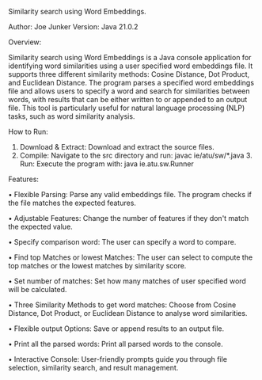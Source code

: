 Similarity search using Word Embeddings.

Author: Joe Junker Version: Java 21.0.2

Overview:

Similarity search using Word Embeddings is a Java console application for identifying word similarities using a user specified word embeddings file. It supports three different similarity methods: Cosine Distance, Dot Product, and Euclidean Distance. The program parses a specified word embeddings file and allows users to specify a word and search for similarities between words, with results that can be either written to or appended to an output file. This tool is particularly useful for natural language processing (NLP) tasks, such as word similarity analysis.

How to Run:
1. Download & Extract: Download and extract the source files.
2. Compile: Navigate to the src directory and run: javac ie/atu/sw/*.java 3. Run: Execute the program with: java ie.atu.sw.Runner

Features:

• Flexible Parsing: Parse any valid embeddings file. The program checks if the file matches the expected features.

• Adjustable Features: Change the number of features if they don't match the expected value.

• Specify comparison word: The user can specify a word to compare.

• Find top Matches or lowest Matches: The user can select to compute the top
matches or the lowest matches by similarity score.

• Set number of matches: Set how many matches of user specified word will be
calculated.

• Three Similarity Methods to get word matches: Choose from Cosine Distance, Dot
Product, or Euclidean Distance to analyse word similarities.

• Flexible output Options: Save or append results to an output file.

• Print all the parsed words: Print all parsed words to the console.

• Interactive Console: User-friendly prompts guide you through file selection, similarity
search, and result management.
